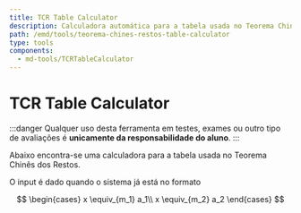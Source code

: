 ```yaml
---
title: TCR Table Calculator
description: Calculadora automática para a tabela usada no Teorema Chinês dos Restos
path: /emd/tools/teorema-chines-restos-table-calculator
type: tools
components:
  - md-tools/TCRTableCalculator
---
```


# TCR Table Calculator

:::danger
Qualquer uso desta ferramenta em testes, exames ou outro tipo de avaliações é **unicamente da responsabilidade do aluno**.
:::

Abaixo encontra-se uma calculadora para a tabela usada no Teorema Chinês dos Restos.

O input é dado quando o sistema já está no formato

$$
\begin{cases}
x \equiv_{m_1} a_1\\
x \equiv_{m_2} a_2
\end{cases}
$$
